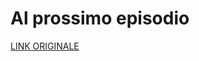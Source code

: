# Al prossimo episodio

[LINK ORIGINALE](https://chatgpt.com/c/68131173-fc2c-800d-9fdc-53ebc8429d46)

